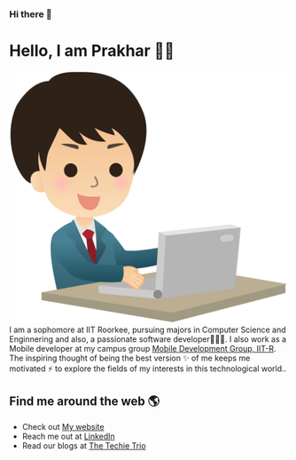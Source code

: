 ### Hi there 👋

<!--
**guptaprakhariitr/guptaprakhariitr** is a ✨ _special_ ✨ repository because its `README.md` (this file) appears on your GitHub profile.

Here are some ideas to get you started:

- 🔭 I’m currently working on ...
- 🌱 I’m currently learning ...
- 👯 I’m looking to collaborate on ...
- 🤔 I’m looking for help with ...
- 💬 Ask me about ...
- 📫 How to reach me: ...
- 😄 Pronouns: ...
- ⚡ Fun fact: ...
-->
# Hello, I am Prakhar 👋😄
<img src="https://github.com/guptaprakhariitr/guptaprakhariitr/blob/master/back.svg" alt="Image describing me">
I am a sophomore at IIT Roorkee, pursuing majors in Computer Science and Enginnering and also, a passionate software developer👩🏾‍💻. I also work as a Mobile developer at my campus group <a href="https://github.com/mdg-iitr">Mobile Development Group, IIT-R</a>.
The inspiring thought of being the best version ✨ of me keeps me motivated ⚡ to explore the fields of my interests in this technological world..


## Find me around the web 🌎
- Check out <a href="http://prakhargupta.ml/">My website</a>
- Reach me out at <a href="https://in.linkedin.com/in/prakhar-gupta-0601161a3">LinkedIn</a>
- Read our blogs at <a href="https://medium.com/the-techie-trio">The Techie Trio</a> 
